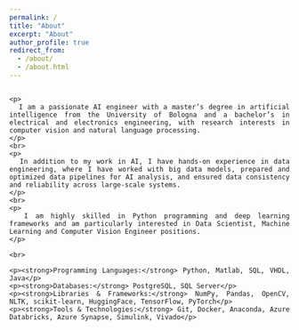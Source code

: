 ```yaml
---
permalink: /
title: "About"
excerpt: "About"
author_profile: true
redirect_from: 
  - /about/
  - /about.html
---
```


<style>
    /* Ensure the title is fully visible with proper spacing */
  .page__title {
    text-align: left;
    font-family: Arial, sans-serif;
    font-size: 2em; /* Adjust font size */
    font-weight: bold;
    color: dark grey;
    margin: 0px 0 30px; /* Add sufficient margin above and below */
    padding-top: 20px; /* Add padding in case of header overlap */
  }

  .content-container {
    text-align: justify; /* Justify-align the About content */
  }
  .content-container p {
    margin-bottom: 0; /* Removes extra space between sections */
  }
  @media (max-width: 768px) {
    .page__title {
    font-size: 1.5em;
    margin-bottom: 20px;
  }
  .content-container {
    text-align: justify; /* Justify-align the About content */
    font-size: 13px;
  }
</style>

<div style="display: flex; justify-content: center;">
  <div class="content-container" style="max-width: 800px; width: 100%;">
    
    <p>
      I am a passionate AI engineer with a master’s degree in artificial intelligence from the University of Bologna and a bachelor’s in electrical and electronics engineering, with research interests in computer vision and natural language processing.
    </p>
    <br>
    <p>
      In addition to my work in AI, I have hands-on experience in data engineering, where I have worked with big data models, prepared and optimized data pipelines for AI analysis, and ensured data consistency and reliability across large-scale systems.
    </p>
    <br>
    <p>
      I am highly skilled in Python programming and deep learning frameworks and am particularly interested in Data Scientist, Machine Learning and Computer Vision Engineer positions.
    </p>

    <br>

    <p><strong>Programming Languages:</strong> Python, Matlab, SQL, VHDL, Java</p>
    <p><strong>Databases:</strong> PostgreSQL, SQL Server</p>
    <p><strong>Libraries & Frameworks:</strong> NumPy, Pandas, OpenCV, NLTK, scikit-learn, HuggingFace, TensorFlow, PyTorch</p>
    <p><strong>Tools & Technologies:</strong> Git, Docker, Anaconda, Azure Databricks, Azure Synapse, Simulink, Vivado</p>

  </div>
</div>
